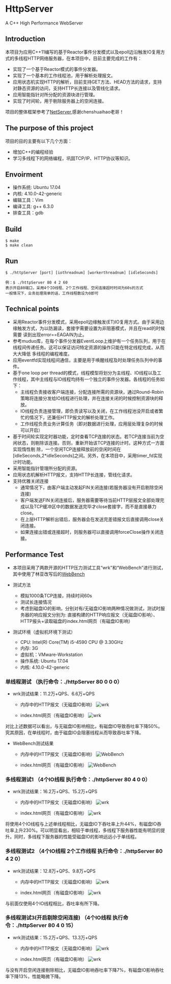 # HttpServer

A C++ High Performance WebServer


## Introduction  

本项目为应用C++11编写的基于Reactor事件分发模式以及epoll边沿触发IO复用方式的多线程HTTP网络服务器，在本项目中，目前主要完成的工作有：
* 实现了一个基于Reactor模式的事件分发器。
* 实现了一个基本的工作线程池，用于解析处理报文。
* 应用状态机实现HTTP的解析，目前支持GET方法、HEAD方法的请求，支持对静态资源的访问，支持HTTP长连接以及管线化请求。
* 应用智能指针对所分配的资源块进行管理。
* 实现了时间轮，用于剔除服务器上的空闲连接。

项目的整体框架参考了[NetServer](https://github.com/chenshuaihao/NetServer),感谢chenshuaihao老哥！

## The purpose of this project
项目的目的主要有以下几个方面：
* 增加C++的编程经验
* 学习多线程下的网络编程，巩固TCP/IP、HTTP协议等知识。

## Envoirment  
* 操作系统: Ubuntu 17.04
* 内核: 4.10.0-42-generic
* 编辑工具：Vim
* 编译工具: g++ 6.3.0
* 排查工具：gdb

## Build

	$ make
	$ make clean

## Run
	$ ./httpServer [port] [iothreadnum] [workerthreadnum] [idleSeconds]
	
	例：$ ./httpServer 80 4 2 60
	表示开启80端口，采用4个IO线程、2个工作线程、空闲连接超时时间为60s的方式 
	一般情况下，业务处理简单的话，工作线程数设为0即可
    
## Technical points
 * 采用Reactor事件分发模式，采用epoll边缘触发(ET)IO复用方式。由于采用边缘触发方式，为以防漏读，套接字需要设置为非阻塞模式，并且在read的时候需要    读到出现error==EAGAIN为止。
 * 参考muduo库，在每个事件分发器EventLoop上维护有一个任务队列，用于在线程间传递任务。这可以保证访问特定资源的操作只能在特定线程完成，从而大大降低    多线程的编程难度。
 * 应用eventfd实现线程间通信，主要是用于唤醒线程及时处理任务队列中的事件。
 * 基于one loop per thread的模式，线程模型将划分为主线程、IO线程以及工作线程，其中主线程与IO线程均持有一个独立的事件分发器。各线程的任务如下：
   * 主线程负责接收客户端连接，分配连接所需的资源块，通过Round-Robin策略将连接分发给IO线程进行处理，并在连接关闭的时候控制资源块的释放。
   * IO线程负责连接管理，即负责读写以及关闭，在工作线程池没开启或者繁忙的情况下，还兼任HTTP报文的解析处理工作。
   * 工作线程负责业务计算任务（即对数据进行处理，应用层处理复杂的时候可以开启）
 * 基于时间轮实现定时器功能，定时查看TCP连接的状态。若TCP连接当前为空闲状态，则剔除该连接。否则，重新开始该TCP连接的计时。这种方式一方面实现惰性剔    除，一个空闲TCP连接释放前的空闲时间在[idleSeconds,2\*idleSeconds]之间。另外，在本项目中，采用timer_fd实现计时功能。
 * 采用智能指针管理所分配的资源。
 * 应用状态机解析HTTP报文，支持HTTP长连接，管线化请求。
 * 支持优雅关闭连接
   * 通常情况下，由客户端主动发起FIN关闭连接(若服务器没有开启剔除空闲连接)
   * 客户端发送FIN关闭连接后，服务器需要等待当前HTTP层报文全部处理完成以及TCP缓冲区中的数据发送完毕才close套接字，而不是直接暴力close。
   * 在上层HTTP解析出错后，服务器会在发送完差错报文后直接调用close关闭连接。
   * 如果连接出错或连接超时，则服务器可以直接调用forceClose操作关闭连接。


## Performance Test
 * 本项目采用了两款开源的HTTP压力测试工具“wrk”和“WebBench”进行测试，其中使用了林亚改写后的[WebBench](https://github.com/linyacool/WebBench)
 * 测试方法
   * 模拟1000条TCP连接，持续时间60s
   * 测试长连接情况
   * 考虑到磁盘IO的影响，分别对有/无磁盘IO影响两种情况做测试，测试时服务器的响应报文分别为:
     直接构建的HTTP响应报文（无磁盘IO影响）、HTTP报头+读取磁盘的index.html网页（有磁盘IO影响）
  

 * 测试环境（虚拟机环境下测试）
   * CPU: Intel(R) Core(TM) i5-4590 CPU @ 3.30GHz
   * 内存: 3G
   * 虚拟机：VMware-Workstation
   * 操作系统: Ubuntu 17.04
   * 内核: 4.10.0-42-generic
  
### 单线程测试 （执行命令：./httpServer 80 0 0 0）
* wrk测试结果：11.2万+QPS、6.6万+QPS
  * 内存中的HTTP报文（无磁盘IO影响）
 ![wrk](https://github.com/chentongjie94/webserver/blob/master/data/wrk/wrk_0_0_0_hello.png)

  * index.html网页（有磁盘IO影响）
 ![wrk](https://github.com/chentongjie94/webserver/blob/master/data/wrk/wrk_0_0_0_index.png)

对比上述数据可以看出，与无磁盘IO影响相比，有磁盘IO导致吞吐率下降50%。究其原因，在单线程时，由于磁盘IO会阻塞线程从而导致吞吐率下降。
* WebBench测试结果
  * 内存中的HTTP报文（无磁盘IO影响）
 ![WebBench](https://github.com/chentongjie94/webserver/blob/master/data/webbench/webbench_0_0_0_hello.png)

  * index.html网页（有磁盘IO影响）
 ![WebBench](https://github.com/chentongjie94/webserver/blob/master/data/webbench/webbench_0_0_0_hello.png)
 
### 多线程测试1 （4个IO线程 执行命令：./httpServer 80 4 0 0）
* wrk测试结果：16.2万+QPS、15.2万+QPS
  * 内存中的HTTP报文（无磁盘IO影响）
 ![wrk](https://github.com/chentongjie94/webserver/blob/master/data/wrk/wrk_4_0_0_hello.png)

  * index.html网页（有磁盘IO影响）
 ![wrk](https://github.com/chentongjie94/webserver/blob/master/data/wrk/wrk_4_0_0_index.png)
 
 将使用4个IO线程与上述单线程相比，无磁盘IO下吞吐率上升44%，有磁盘IO吞吐率上升230%。可以明显看出，相较于单线程，多线程下服务器性能有明显的提升。同时，多线程下服务器的性能受磁盘IO的影响远远小于单线程。
 ### 多线程测试2 （4个IO线程 2个工作线程 执行命令：./httpServer 80 4 2 0）
* wrk测试结果：12.8万+QPS、9.8万+QPS
  * 内存中的HTTP报文（无磁盘IO影响）
 ![wrk](https://github.com/chentongjie94/webserver/blob/master/data/wrk/wrk_4_2_0_hello.png)

  * index.html网页（有磁盘IO影响）
 ![wrk](https://github.com/chentongjie94/webserver/blob/master/data/wrk/wrk_4_2_0_index.png)
 
 与前面仅使用4个IO线程相比，吞吐率有所下降。
 ### 多线程测试3(开启剔除空闲连接) （4个IO线程 执行命令：./httpServer 80 4 0 15）
 * wrk测试结果：15.2万+QPS、13.3万+QPS
   * 内存中的HTTP报文（无磁盘IO影响）
  ![wrk](https://github.com/chentongjie94/webserver/blob/master/data/wrk/wrk_4_0_15_hello.png)

   * index.html网页（有磁盘IO影响）
 ![wrk](https://github.com/chentongjie94/WebServer/blob/master/data/wrk/wrk_4_0_15_index.png)
 
 与没有开启空闲连接剔除相比，无磁盘IO影响吞吐率下降7%，有磁盘IO影响吞吐率下降13%，性能略微下降。

